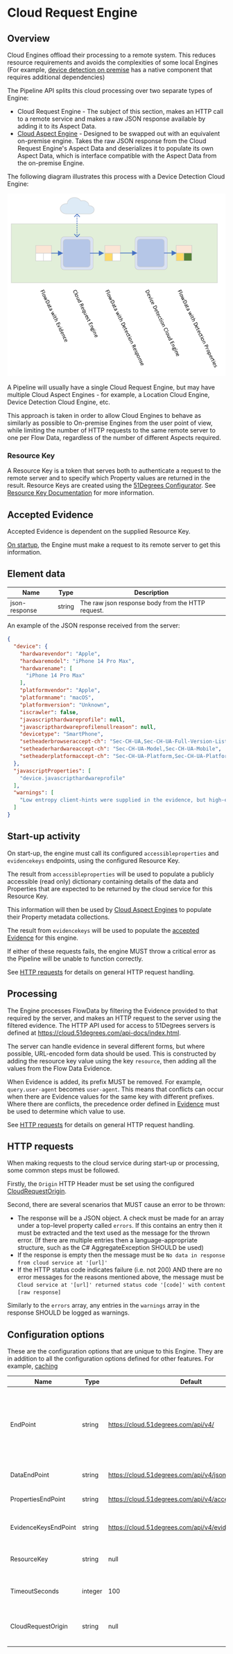 # Cloud Request Engine

## Overview

Cloud Engines offload their processing to a remote system. This reduces 
resource requirements and avoids the complexities of some local 
Engines (For example, 
[device detection on premise](../../device-detection-specification/pipeline-elements/device-detection-on-premise.md) 
has a native component that requires additional dependencies) 

The Pipeline API splits this cloud processing over two separate types of 
Engine:
- Cloud Request Engine - The subject of this section, makes an HTTP 
  call to a remote service and makes a raw JSON response available 
  by adding it to its Aspect Data.
- [Cloud Aspect Engine](cloud-aspect-engine.md) - Designed to be swapped 
  out with an equivalent on-premise engine. Takes the raw JSON response 
  from the Cloud Request Engine's Aspect Data and deserializes it to 
  populate its own Aspect Data, which is interface compatible 
  with the Aspect Data from the on-premise Engine.

The following diagram illustrates this process with a Device Detection
Cloud Engine:

![Cloud Engine flow](../../../pipeline-specification/images/Device%20Detection%20Cloud%20Engine.png)

A Pipeline will usually have a single Cloud Request Engine, but may have 
multiple Cloud Aspect Engines - for example, a Location Cloud Engine, 
Device Detection Cloud Engine, etc.

This approach is taken in order to allow Cloud Engines to behave as 
similarly as possible to On-premise Engines from the user point of view, 
while limiting the number of HTTP requests to the same remote 
server to one per Flow Data, regardless
of the number of different Aspects required.

### Resource Key

A Resource Key is a token that serves both to authenticate a request to the 
remote server and to specify which Property values are returned in the 
result. Resource Keys are created using the 
[51Degrees Configurator](https://51degrees.com/documentation/4.4/_concepts__configurator.html). 
See [Resource Key Documentation](https://51degrees.com/documentation/4.4/_info__resource_keys.html)
for more information.

## Accepted Evidence

Accepted Evidence is dependent on the supplied Resource Key.

[On startup](#startup-activity), the Engine must make a request to its 
remote server
to get this information.

## Element data

| **Name**      | **Type** | **Description**                                   |
|---------------|----------|---------------------------------------------------|
| json-response | string   | The raw json response body from the HTTP request. |

An example of the JSON response received from the server:

```json
{
  "device": {
    "hardwarevendor": "Apple",
    "hardwaremodel": "iPhone 14 Pro Max",
    "hardwarename": [
      "iPhone 14 Pro Max"
    ],
    "platformvendor": "Apple",
    "platformname": "macOS",
    "platformversion": "Unknown",
    "iscrawler": false,
    "javascripthardwareprofile": null,
    "javascripthardwareprofilenullreason": null,
    "devicetype": "SmartPhone",
    "setheaderbrowseraccept-ch": "Sec-CH-UA,Sec-CH-UA-Full-Version-List,Sec-CH-UA-Mobile,Sec-CH-UA-Platform",
    "setheaderhardwareaccept-ch": "Sec-CH-UA-Model,Sec-CH-UA-Mobile",
    "setheaderplatformaccept-ch": "Sec-CH-UA-Platform,Sec-CH-UA-Platform-Version"
  },
  "javascriptProperties": [
    "device.javascripthardwareprofile"
  ],
  "warnings": [
    "Low entropy client-hints were supplied in the evidence, but high-entropy client-hints were not.\nThis will lead to less accurate results, and indicates that permissions were not set correctly in the original response to the browser.\nFor more info on client-hint permissions, see http://51degrees.me/documentation/4.4/_device_detection__features__user_agent_client_hints.html."
  ]
}
```

## Start-up activity

On start-up, the engine must call its configured `accessibleproperties` 
and `evidencekeys` 
endpoints, using the configured Resource Key.

The result from `accessibleproperties` will be used to populate a publicly 
accessible (read only) dictionary containing details of the data and 
Properties that are expected to be returned by the cloud service for this 
Resource Key.

This information will then be used by [Cloud Aspect Engines](cloud-aspect-engine.md) 
to populate their Property metadata collections.

The result from `evidencekeys` will be used to populate the 
[accepted Evidence](#accepted-evidence) for this engine.

If either of these requests fails, the engine MUST throw a critical 
error as the Pipeline will be unable to function correctly.

See [HTTP requests](#http-requests) for details on general 
HTTP request handling.

## Processing

The Engine processes FlowData by filtering the Evidence provided to that
required by the server, and makes an HTTP 
request to the server using the filtered evidence. The HTTP API used for access to 
51Degrees servers is defined at https://cloud.51degrees.com/api-docs/index.html.

The server can handle evidence in several different forms, but where 
possible, URL-encoded form data should be used. This is constructed 
by adding the resource key value using the key `resource`, then adding
all the values from the Flow Data Evidence.

When Evidence is added, its prefix MUST be removed. 
For example, `query.user-agent` becomes `user-agent`.
This means that conflicts can occur when there are Evidence values for the same
key with different prefixes. Where there are conflicts, the precedence order 
defined in [Evidence](../features/evidence.md) must be used to
determine which value to use.

See [HTTP requests](#http-requests) for details on general 
HTTP request handling.

## HTTP requests

When making requests to the cloud service during start-up or processing, some
common steps must be followed.

Firstly, the `Origin` HTTP Header must be set using the configured 
[CloudRequestOrigin](#configuration-options).

Second, there are several scenarios that MUST cause an error to be thrown:

- The response will be a JSON object. A check must be made for an array under a 
  top-level property called `errors`. If this contains an entry then it must be 
  extracted and the text 
  used as the message for the thrown error. (If there are multiple entries 
  then a language-appropriate structure, such as the C# AggregateException 
  SHOULD be used)
- If the response is empty then the message must be 
  `No data in response from cloud service at '[url]'`
- If the HTTP status code indicates failure (i.e. not 200) AND there are no 
  error messages for the reasons mentioned above, the message must be 
  `Cloud service at '[url]' returned status code '[code]' with content [raw response]`

Similarly to the `errors` array, any entries in the `warnings` array in the 
response SHOULD be logged as warnings.

## Configuration options

These are the configuration options that are unique to this Engine. They 
are in addition to all the configuration options defined for other features. 
For example,
[caching](../../../pipeline-specification/part2/features/caching.md)

| **Name**             | **Type** | **Default**                                             | **Description**                                                                                                                                                                           |
|----------------------|----------|---------------------------------------------------------|-------------------------------------------------------------------------------------------------------------------------------------------------------------------------------------------|
| EndPoint             | string   | https://cloud.51degrees.com/api/v4/                     | The base URL for the cloud service. This will be suffixed with `json`, `accessibleproperties` or `evidencekeys` to form the complete URLs for the various endpoints called by the engine. |
| DataEndPoint         | string   | https://cloud.51degrees.com/api/v4/json                 | The URL for the cloud service data end point                                                                                                                                              |
| PropertiesEndPoint   | string   | https://cloud.51degrees.com/api/v4/accessibleproperties | The URL for the cloud service properties end point                                                                                                                                        |
| EvidenceKeysEndPoint | string   | https://cloud.51degrees.com/api/v4/evidencekeys         | The URL for the cloud service evidence keys end point                                                                                                                                     |
| ResourceKey          | string   | null                                                    | The Resource Key to use when making requests to the cloud service                                                                                                                         |
| TimeoutSeconds       | integer  | 100                                                     | The timeout to use when making requests to the cloud service                                                                                                                              |
| CloudRequestOrigin   | string   | null                                                    | The value to set the 'Origin' header to when making requests to the cloud service                                                                                                         |

